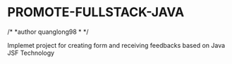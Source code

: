 # PROMOTE-FULLSTACK-JAVA
/*
*author quanglong98
*
*/

Implemet project for creating form and receiving feedbacks based on Java JSF Technology
